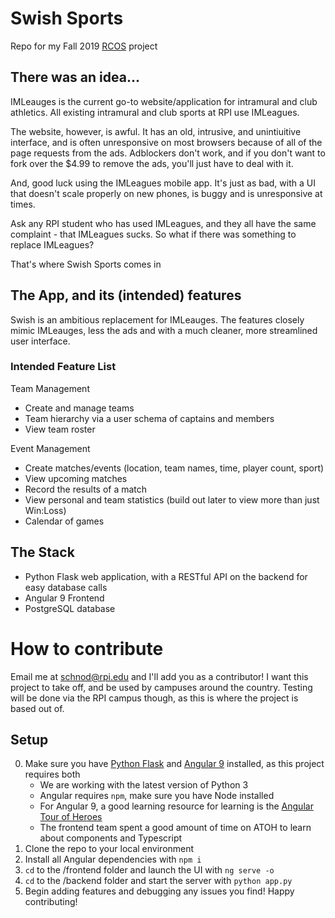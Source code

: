 # Swish Sports
Repo for my Fall 2019 [RCOS](https://rcos.io) project

## There was an idea...
IMLeauges is the current go-to website/application for intramural and club athletics. All existing intramural and club sports at RPI use IMLeagues.

The website, however, is awful. It has an old, intrusive, and unintiuitive interface, and is often unresponsive on most browsers because of all of the page requests from the ads. Adblockers don't work, and if you don't want to fork over the $4.99 to remove the ads, you'll just have to deal with it.

And, good luck using the IMLeagues mobile app. It's just as bad, with a UI that doesn't scale properly on new phones, is buggy and is unresponsive at times.

Ask any RPI student who has used IMLeagues, and they all have the same complaint - that IMLeagues sucks. So what if there was something to replace IMLeagues?

That's where Swish Sports comes in

## The App, and its (intended) features
Swish is an ambitious replacement for IMLeauges. The features closely mimic IMLeauges, less the ads and with a much cleaner, more streamlined user interface.

### Intended Feature List
Team Management
- Create and manage teams
- Team hierarchy via a user schema of captains and members
- View team roster

Event Management
- Create matches/events (location, team names, time, player count, sport)
- View upcoming matches
- Record the results of a match
- View personal and team statistics (build out later to view more than just Win:Loss)
- Calendar of games

## The Stack
- Python Flask web application, with a RESTful API on the backend for easy database calls
- Angular 9 Frontend
- PostgreSQL database

# How to contribute
Email me at schnod@rpi.edu and I'll add you as a contributor! I want this project to take off, and be used by campuses around the country. Testing will be done via the RPI campus though, as this is where the project is based out of.

## Setup
0. Make sure you have [Python Flask](https://flask.palletsprojects.com/en/1.1.x/) and [Angular 9](https://angular.io/) installed, as this project requires both
    - We are working with the latest version of Python 3
    - Angular requires `npm`, make sure you have Node installed
    - For Angular 9, a good learning resource for learning is the [Angular Tour of Heroes](https://angular.io/tutorial)
    - The frontend team spent a good amount of time on ATOH to learn about components and Typescript
1. Clone the repo to your local environment
2. Install all Angular dependencies with `npm i`
3. `cd` to the /frontend folder and launch the UI with `ng serve -o`
4. `cd` to the /backend folder and start the server with `python app.py`
5. Begin adding features and debugging any issues you find! Happy contributing!
